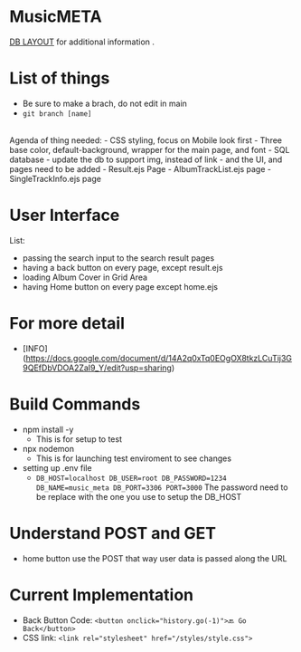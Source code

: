 # MusicMETA #
[DB LAYOUT](docs/DBLAYOUT.md) for additional information .
<br>

# List of things #
- Be sure to make a brach, do not edit in main <br>
- `git branch [name]`
<br>
Agenda of thing needed:
- CSS styling, focus on Mobile look first
    - Three base color, default-background, wrapper for the main page, and font
- SQL database
    - update the db to support img, instead of link
- and the UI, and pages need to be added
    - Result.ejs Page
    - AlbumTrackList.ejs page
    - SingleTrackInfo.ejs page

# User Interface #
List:
- passing the search input to the search result pages
- having a back button on every page, except result.ejs
- loading Album Cover in Grid Area
- having Home button on every page except home.ejs

# For more detail #
- [INFO] (https://docs.google.com/document/d/14A2q0xTq0EOgOX8tkzLCuTij3G9QEfDbVDOA2ZaI9_Y/edit?usp=sharing)

# Build Commands #
- npm install -y
    - This is for setup to test
- npx nodemon
    - This is for launching test enviroment to see changes
- setting up .env file
    - ``DB_HOST=localhost
DB_USER=root
DB_PASSWORD=1234
DB_NAME=music_meta
DB_PORT=3306
PORT=3000``
    The password need to be replace with the one you use to setup the DB_HOST

# Understand POST and GET #
- home button use the POST that way user data is passed along the URL

# Current Implementation #
- Back Button Code:
    `<button onclick="history.go(-1)">🔙 Go Back</button>`
- CSS link:
    `<link rel="stylesheet" href="/styles/style.css">`